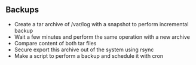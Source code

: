 ## Backups 

- Create a tar archive of /var/log with a snapshot to perform incremental backup
- Wait a few minutes and perform the same operation with a new archive
- Compare content of both tar files
- Secure export this archive out of the system using rsync
- Make a script to perform a backup and schedule it with cron

